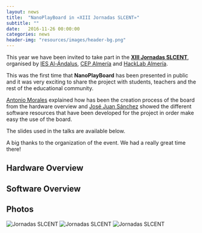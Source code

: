 ```yaml
---
layout: news
title:  "NanoPlayBoard in «XIII Jornadas SLCENT»"
subtitle: ""
date:   2016-11-26 00:00:00
categories: news
header-img: "resources/images/header-bg.png"
---
```


This year we have been invited to take part in the **[XIII Jornadas SLCENT][1]**, organised by [IES Al-Ándalus][2], [CEP Almería][3] and [HackLab Almería][4].

This was the first time that **NanoPlayBoard** has been presented in public and it was very exciting to share the project with students, teachers and the rest of the educational community.

[Antonio Morales][5] explained how has been the creation process of the board from the hardware overview and [José Juan Sánchez][6] showed the different software resources that have been developed for the project in order make easy the use of the board.

The slides used in the talks are available below.

A big thanks to the organization of the event. We had a really great time there!

## Hardware Overview

## Software Overview

<script async class="speakerdeck-embed" data-id="3e4aa4b50f9b45f9b21ffd586afcc100" data-ratio="1.33333333333333" src="//speakerdeck.com/assets/embed.js"></script>

## Photos

<img class="img-responsive" src="{{ site.baseurl }}/resources/news/jornadas-slcent/img-00.jpg" alt="Jornadas SLCENT">

<img class="img-responsive" src="{{ site.baseurl }}/resources/news/jornadas-slcent/img-01.jpg" alt="Jornadas SLCENT">

<img class="img-responsive" src="{{ site.baseurl }}/resources/news/jornadas-slcent/img-02.jpg" alt="Jornadas SLCENT">


[1]: http://hacklabalmeria.net/actividades/2016/11/17/xiii-jornadas-slcent.html
[2]: https://www.iesalandalus.org
[3]: http://www.juntadeandalucia.es/educacion/portals/web/cep-almeria
[4]: http://hacklabalmeria.net
[5]: https://twitter.com/antonio1010mr
[6]: https://twitter.com/josejuansanchez